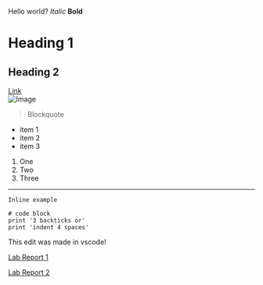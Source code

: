 Hello world?
*Italic* 
**Bold** 
# Heading 1 
## Heading 2
[Link](http://google.com)	
![Image](https://i.redd.it/d5v96dhcaeb51.jpg)	
> Blockquote	
* item 1
* item 2
* item 3
1. One
2. Two
3. Three
---
`Inline example`

```
# code block
print '3 backticks or'
print 'indent 4 spaces'
```

This edit was made in vscode!

[Lab Report 1](https://xuethan.github.io/cse15l-lab-reports/lab-report-1-week-2.html)

[Lab Report 2](https://xuethan.github.io/cse15l-lab-reports/LR_2/lab-report-2-week-4.html)
